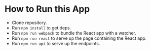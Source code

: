 # How to Run this App
  * Clone repository.
  * Run `npm install` to get deps.
  * Run `npm run webpack` to bundle the React app with a watcher.
  * Run `npm run react` to serve up the page containing the React app.
  * Run `npm run api` to serve up the endpoints.
